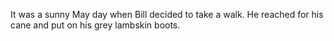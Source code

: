 It was a sunny May day when Bill decided to take a walk. He reached for his cane and put on his grey lambskin boots. 
